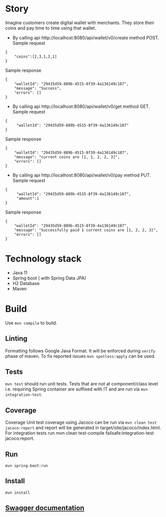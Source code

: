 # Story
Imagine customers create digital wallet with merchants. They store their coins and pay time to time using that wallet.
* By calling api http://localhost:8080/api/wallet/v0/create method POST. Sample request
```
{
	"coins":[2,3,1,2,1]
}
```
Sample response
```
{
	"walletId": "29435d59-889b-4515-8f39-4a136149c187",
	"message": "Success",
	"errors": []
}
```
* By calling api http://localhost:8080/api/wallet/v0/get method GET. Sample request
```
{
     "walletId": "29435d59-889b-4515-8f39-4a136149c187"
}
```
Sample response
```
{
    "walletId": "29435d59-889b-4515-8f39-4a136149c187",
    "message": "current coins are [1, 1, 2, 2, 3]",
    "errors": []
}
```

* By calling api http://localhost:8080/api/wallet/v0/pay method PUT. Sample request
```
{
     "walletId": "29435d59-889b-4515-8f39-4a136149c187",
     "amount":1
}
```
Sample response
```
{
    "walletId": "29435d59-889b-4515-8f39-4a136149c187",
    "message": "Successfully paid 1 current coins are [1, 2, 2, 3]",
    "errors": []
}
```

# Technology stack
* Java 11
* Spring boot ( with Spring Data JPA)
* H2 Database
* Maven
# Build
Use `mvn compile` to build.
## Linting

Formatting follows Google Java Format. It will be enforced during `verify` phase of maven. To
fix reported issues `mvn spotless:apply` can be used.

## Tests
`mvn test` should run unit tests.
Tests that are not at component/class level i.e. requiring Spring container are suffixed with IT and are run via `mvn integration-test`.

## Coverage
Coverage
Unit test coverage using Jacoco can be run via `mvn clean test jacoco:report` and report will be generated in target/site/jacoco/index.html. For integration tests run mvn clean test-compile failsafe:integration-test jacoco:report.

## Run
`mvn spring-boot:run`

## Install
`mvn install`

## [Swagger documentation](http://localhost:8080/swagger-ui.html)


